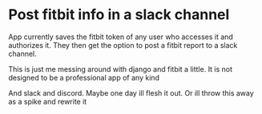 # Post fitbit info in a slack channel

App currently saves the fitbit token of any user who accesses 
it and authorizes it. They then get the option to post a fitbit
report to a slack channel.

This is just me messing around with django and fitbit a little. It is not designed to be a professional app of any kind

And slack and discord. Maybe one day ill flesh it out. Or ill throw this away as a spike and rewrite it
